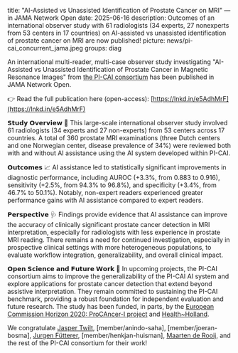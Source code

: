 title: "AI-Assisted vs Unassisted Identification of Prostate Cancer on MRI" —in JAMA Network Open
date: 2025-06-16
description: Outcomes of an international observer study with 61 radiologists (34 experts, 27 nonexperts from 53 centers in 17 countries) on AI-assisted vs unassisted identification of prostate cancer on MRI are now published!
picture: news/pi-cai_concurrent_jama.jpeg 
groups: diag

An international multi-reader, multi-case observer study investigating "AI-Assisted vs Unassisted Identification of Prostate Cancer in Magnetic Resonance Images" from [the PI-CAI consortium](https://pi-cai.grand-challenge.org/) has been published in JAMA Network Open.

👉 Read the full publication here (open-access): [https://lnkd.in/e5AdhMrF](https://lnkd.in/e5AdhMrF)

𝗦𝘁𝘂𝗱𝘆 𝗢𝘃𝗲𝗿𝘃𝗶𝗲𝘄 🧪
This large-scale international observer study involved 61 radiologists (34 experts and 27 non-experts) from 53 centers across 17 countries. A total of 360 prostate MRI examinations (three Dutch centers and one Norwegian center, disease prevalence of 34%) were reviewed both with and without AI assistance using the AI system developed within PI-CAI.

𝗢𝘂𝘁𝗰𝗼𝗺𝗲𝘀 📈
AI assistance led to statistically significant improvements in diagnostic performance, including AUROC (+3.3%, from 0.883 to 0.916), sensitivity (+2.5%, from 94.3% to 96.8%), and specificity (+3.4%, from 46.7% to 50.1%). Notably, non-expert readers experienced greater performance gains with AI assistance compared to expert readers.

𝗣𝗲𝗿𝘀𝗽𝗲𝗰𝘁𝗶𝘃𝗲 🩺
Findings provide evidence that AI assistance can improve the accuracy of clinically significant prostate cancer detection in MRI interpretation, especially for radiologists with less experience in prostate MRI reading. There remains a need for continued investigation, especially in prospective clinical settings with more heterogeneous populations, to evaluate workflow integration, generalizability, and overall clinical impact. 

𝗢𝗽𝗲𝗻 𝗦𝗰𝗶𝗲𝗻𝗰𝗲 𝗮𝗻𝗱 𝗙𝘂𝘁𝘂𝗿𝗲 𝗪𝗼𝗿𝗸 🚀
In upcoming projects, the PI-CAI consortium aims to improve the generalizability of the PI-CAI AI system and explore applications for prostate cancer detection that extend beyond assistive interpretation. They remain committed to sustaining the PI-CAI benchmark, providing a robust foundation for independent evaluation and future research.
The study has been funded, in parts, by the [European Commission Horizon 2020: ProCAncer-I project](https://cordis.europa.eu/project/id/952159/results) and [Health~Holland](https://www.health-holland.com/).

We congratulate [Jasper Twilt](https://magicnijmegen.nl/people/jasper-twilt), [member/anindo-saha], [member/joeran-bosma], [Jurgen Fütterer](https://magicnijmegen.nl/people/jurgen-futterer), [member/henkjan-huisman], [Maarten de Rooij](https://www.radboudumc.nl/en/people/maarten-de-rooij), and the rest of the PI-CAI consortium for their work! 
